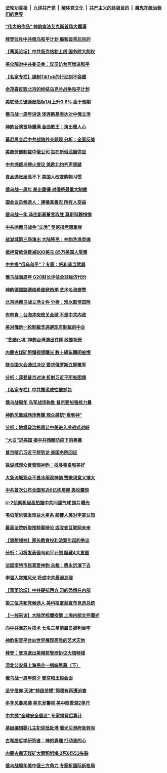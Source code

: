 ####  [法轮功真相](../../../../basic/blob/master/README.md?t=02251612) &nbsp;|&nbsp; [九评共产党](../../../../9ping.md/blob/master/README.md?t=02251612) &nbsp;|&nbsp; [解体党文化](../../../../jtdwh.md/blob/master/README.md?t=02251612)  &nbsp;|&nbsp; [共产主义的终极目的](../../../../gczydzjmd.md/blob/master/README.md?t=02251612) &nbsp;|&nbsp; [魔鬼在统治我们的世界](../../../../mgztzwmdsj.md/blob/master/README.md?t=02251612) 

#### [“伟大的作品” 神韵南法艾克斯首场大爆满](../pages/nf4514/n13937792.md?t=02251612) 

#### [拜登驳斥中共俄乌和平计划 揭和谈背后目的](../pages/nf4514/n13937683.md?t=02251612) 

#### [【菁英论坛】中共版克格勃上线 国务院大削权](../pages/nf4514/n13937600.md?t=02251612) 

#### [美众院对中共委员会：议员访台可增进和平](../pages/nf4514/n13937487.md?t=02251612) 

#### [【名家专栏】遏制TikTok的行动刻不容缓](../pages/nf4514/n13936541.md?t=02251612) 

#### [余茂春反驳北京的终结乌克兰战争和平计划](../pages/nf4514/n13937562.md?t=02251612) 

#### [美联储关键通胀指标1月上升0.6% 高于预期](../pages/nf4514/n13937502.md?t=02251612) 

#### [俄乌战一周年讲话 泽连斯基表达对中俄立场](../pages/nf4514/n13937513.md?t=02251612) 

#### [神韵台湾首场爆满 金曲歌王：演出暖人心](../pages/nf4514/n13937521.md?t=02251612) 

#### [慕尼黑会后中共战狼外交频现 分析：全面反美](../pages/nf4514/n13937275.md?t=02251612) 

#### [美商务部制裁中俄公司 旨在断俄武器供应](../pages/nf4514/n13937503.md?t=02251612) 

#### [中共抛俄乌停火提议 美欧北约齐声质疑](../pages/nf4514/n13937512.md?t=02251612) 

#### [食品通胀居高不下 美国人改变购物习惯](../pages/nf4514/n13937225.md?t=02251612) 

#### [俄乌战一周年 美出重锤 对俄祭最重大制裁](../pages/nf4514/n13937462.md?t=02251612) 

#### [国会议员候选人：遵循真善忍 所有人受益](../pages/nf4514/n13936604.md?t=02251612) 

#### [俄乌战一年 泽连斯基誓言取胜 莫斯科静悄悄](../pages/nf4514/n13937303.md?t=02251612) 

#### [中共抛俄乌战争“立场” 专家指老调重弹](../pages/nf4514/n13937209.md?t=02251612) 

#### [盐湖城第三场演出 大陆移民：神韵洗涤灵魂](../pages/nf4514/n13937118.md?t=02251612) 

#### [抵押贷款保费减800美元 85万美国人受惠](../pages/nf4514/n13936952.md?t=02251612) 

#### [中共提“俄乌和平”？专家：把和谈当武器](../pages/nf4514/n13935842.md?t=02251612) 

#### [俄乌战满周年 G20财长评估全球经济代价](../pages/nf4514/n13936978.md?t=02251612) 

#### [神韵德国路德维希堡掀热潮 艺术名流盛赞](../pages/nf4514/n13936980.md?t=02251612) 

#### [北京抛俄乌战立场文件 分析：难以取信国际](../pages/nf4514/n13936899.md?t=02251612) 

#### [布林肯：台海冲突攸关全球 不是中共内政](../pages/nf4514/n13936846.md?t=02251612) 

#### [美对俄新一轮制裁含逃避现有制裁的中企](../pages/nf4514/n13936744.md?t=02251612) 

#### [“艺臻化境”神韵台湾演出在即 政要祝贺](../pages/nf4514/n13936733.md?t=02251612) 

#### [内蒙古煤矿坍塌视频曝光 数十辆车瞬间被埋](../pages/nf4514/n13936710.md?t=02251612) 

#### [联合国大会通过决议 要求俄罗斯立即撤军](../pages/nf4514/n13936782.md?t=02251612) 

#### [分析：拜登普京对决 折射习近平所处困境](../pages/nf4514/n13936667.md?t=02251612) 

#### [【名家专栏】中共撒谎成性被抓包](../pages/nf4514/n13935665.md?t=02251612) 

#### [俄乌战周年 乌军战场称胜 普京要加强核力量](../pages/nf4514/n13936432.md?t=02251612) 

#### [神韵凤凰城场场售罄 观众感悟“看到神”](../pages/nf4514/n13936495.md?t=02251612) 

#### [分析：地缘政治格局让中美进入冷战式对峙](../pages/nf4514/n13936132.md?t=02251612) 

#### [“大白”逃美国 揭中共残酷防疫下的黑幕](../pages/nf4514/n13936151.md?t=02251612) 

#### [普京暗示习近平将到访 美国务院回应](../pages/nf4514/n13936087.md?t=02251612) 

#### [盐湖城观众冒雪观神韵：找寻善良和美好](../pages/nf4514/n13936224.md?t=02251612) 

#### [大急流城观众不畏冰雨观神韵 赞歌词意义博大](../pages/nf4514/n13936359.md?t=02251612) 

#### [中共首次公布全国有近6亿栋房屋 舆论震惊](../pages/nf4514/n13935889.md?t=02251612) 

#### [U-2侦察机居高拍摄中共间谍气球 照片曝光](../pages/nf4514/n13935986.md?t=02251612) 

#### [韦伯望远镜发现巨大星系 颠覆人类对宇宙认知](../pages/nf4514/n13935981.md?t=02251612) 

#### [最高法院听取推特案辩论 或改变互联网未来](../pages/nf4514/n13935837.md?t=02251612) 

#### [【思想领袖】家长教育权利法案引起的争议](../pages/nf4514/n13914308.md?t=02251612) 

#### [分析：习将发表俄乌和平计划 隐藏4大意图](../pages/nf4514/n13935879.md?t=02251612) 

#### [法国南特市民喜爱神韵 总裁：愿永远演下去](../pages/nf4514/n13935869.md?t=02251612) 

#### [李强入常难风光 将成中共最弱总理](../pages/nf4514/n13935896.md?t=02251612) 

#### [【菁英论坛】中共硬抗西方 习的恐惧在内部](../pages/nf4514/n13935884.md?t=02251612) 

#### [第三位共和党候选人 美科技富翁宣布竞选总统](../pages/nf4514/n13935748.md?t=02251612) 

#### [【一线采访】大陆学校爆疫情 上海内部文件曝光](../pages/nf4514/n13935652.md?t=02251612) 

#### [向中共泄芯片技术 七名三星前雇员被判坐牢](../pages/nf4514/n13935767.md?t=02251612) 

#### [神韵影音平台向世界展现高雅的艺术天地](../pages/nf4514/n13935090.md?t=02251612) 

#### [拜登：普京退出美俄核管控协议大错特错](../pages/nf4514/n13935588.md?t=02251612) 

#### [河北公安将上海民企一锅端黑幕（下）](../pages/nf4514/n13934733.md?t=02251612) 

#### [俄乌战一周年前夕 普京和王毅会面](../pages/nf4514/n13935656.md?t=02251612) 

#### [坚守信仰 天津“特级劳模”郭德有再遭迫害](../pages/nf4514/n13934725.md?t=02251612) 

#### [冬季风暴来袭 美东发警报 美中西雪深2英尺](../pages/nf4514/n13935622.md?t=02251612) 

#### [中共抛“全球安全倡议” 专家揭背后算计](../pages/nf4514/n13935466.md?t=02251612) 

#### [基因编辑婴儿主犯获批赴港 曝光后港府急转向](../pages/nf4514/n13935557.md?t=02251612) 

#### [古希腊哲学研究者：神的真理 打动我的心](../pages/nf4514/n13935136.md?t=02251612) 

#### [内蒙古露天煤矿大面积坍塌 2死6伤53失联](../pages/nf4514/n13935492.md?t=02251612) 

#### [俄乌战周年美中俄三方角力 专家析国际新格局](../pages/nf4514/n13934906.md?t=02251612) 

